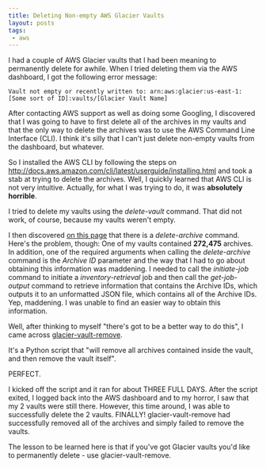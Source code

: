 ```yaml
---
title: Deleting Non-empty AWS Glacier Vaults
layout: posts
tags:
 - aws
---
```


I had a couple of AWS Glacier vaults that I had been meaning to permanently delete for awhile.  When I tried deleting them via the AWS dashboard, I got the following error message:

    Vault not empty or recently written to: arn:aws:glacier:us-east-1:[Some sort of ID]:vaults/[Glacier Vault Name]

After contacting AWS support as well as doing some Googling, I discovered that I was going to have to first delete all of the archives in my vaults and that the only way to delete the archives was to use the AWS Command Line Interface (CLI).  I think it's silly that I can't just delete non-empty vaults from the dashboard, but whatever.

So I installed the AWS CLI by following the steps on http://docs.aws.amazon.com/cli/latest/userguide/installing.html and took a stab at trying to delete the archives.  Well, I quickly learned that AWS CLI is not very intuitive.  Actually, for what I was trying to do, it was **absolutely horrible**.

I tried to delete my vaults using the *delete-vault* command.  That did not work, of course, because my vaults weren't empty.

I then discovered [on this page](http://docs.aws.amazon.com/cli/latest/reference/glacier/index.html) that there is a *delete-archive* command.  Here's the problem, though:  One of my vaults contained **272,475** archives.  In addition, one of the required arguments when calling the *delete-archive* command is the *Archive ID* parameter and the way that I had to go about obtaining this information was maddening.  I needed to call the *initiate-job* command to initiate a *inventory-retrieval* job and then call the *get-job-output* command to retrieve information that contains the Archive IDs, which outputs it to an unformatted JSON file, which contains all of the Archive IDs.  Yep, maddening.  I was unable to find an easier way to obtain this information.

Well, after thinking to myself "there's got to be a better way to do this", I came across [glacier-vault-remove](https://github.com/leeroybrun/glacier-vault-remove).

It's a Python script that "will remove all archives contained inside the vault, and then remove the vault itself".

PERFECT.

I kicked off the script and it ran for about THREE FULL DAYS.  After the script exited, I logged back into the AWS dashboard and to my horror, I saw that my 2 vaults were still there.  However, this time around, I was able to successfully delete the 2 vaults.  FINALLY!  glacier-vault-remove had successfully removed all of the archives and simply failed to remove the vaults.

The lesson to be learned here is that if you've got Glacier vaults you'd like to permanently delete - use glacier-vault-remove.
